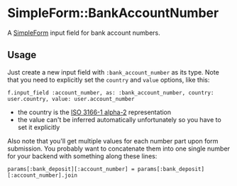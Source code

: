 # SimpleForm::BankAccountNumber

A [SimpleForm](https://github.com/plataformatec/simple_form) input field for bank account numbers.

## Usage

Just create a new input field with `:bank_account_number` as its type.
Note that you need to explicitly set the `country` and `value` options, like this:

`f.input_field :account_number, as: :bank_account_number, country: user.country, value: user.account_number`

- the country is the [ISO 3166-1 alpha-2](https://en.wikipedia.org/wiki/ISO_3166-1_alpha-2) representation
- the value can't be inferred automatically unfortunately so you have to set it explicitly

Also note that you'll get multiple values for each number part upon form submission.
You probably want to concatenate them into one single number for your backend with something along these lines:

`params[:bank_deposit][:account_number] = params[:bank_deposit][:account_number].join`

